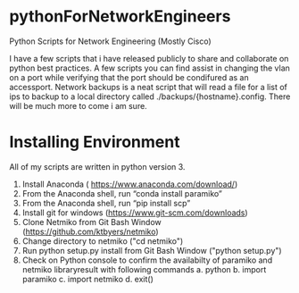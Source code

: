 # pythonForNetworkEngineers
Python Scripts for Network Engineering (Mostly Cisco)

I have a few scripts that i have released publicly to share and collaborate on python best practices. A few scripts you can find assist in changing the vlan on a port while verifying that the port should be condifured as an accessport. Network backups is a neat script that will read a file for a list of ips to backup to a local directory called ./backups/{hostname}.config. There will be much more to come i am sure. 

# Installing Environment

All of my scripts are written in python version 3. 

1. Install Anaconda ( https://www.anaconda.com/download/)
2. From the Anaconda shell, run “conda install paramiko”
3. From the Anaconda shell, run “pip install scp”
4. Install git for windows (https://www.git-scm.com/downloads)
5. Clone Netmiko from Git Bash Window (https://github.com/ktbyers/netmiko)
6. Change directory to netmiko ("cd netmiko")
7. Run  python setup.py install from Git Bash Window ("python setup.py")
8. Check on Python console to confirm the availabilty of paramiko and netmiko libraryresult with following commands
    a. python
    b. import paramiko
    c. import netmiko
    d. exit()

